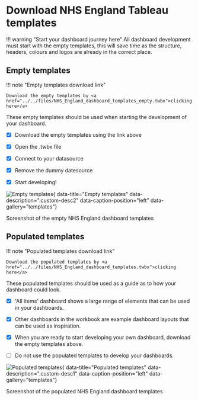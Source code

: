 # Download NHS England Tableau templates

!!! warning "Start your dashboard journey here"
    All dashboard development must start with the empty templates, this will save time as the structure, headers, colours and logos are already in the correct place.

## Empty templates

!!! note "Empty templates download link"

    Download the empty templates by <a href="../../files/NHS_England_dashboard_templates_empty.twbx">clicking here</a>

These empty templates should be used when starting the development of your dashboard. 

- [x]  Download the empty templates using the link above
- [x]  Open the .twbx file
- [x]  Connect to your datasource
- [x]  Remove the dummy datesource 
- [x]  Start developing!


![Empty templates](../../images/Empty_template.png){ data-title="Empty templates" data-description=".custom-desc2" data-caption-position="left" data-gallery="templates"}
<div class="glightbox-desc custom-desc2">
Screenshot of the empty NHS England dashboard templates
</div>






## Populated templates


!!! note "Populated templates download link"

    Download the populated templates by <a href="../../files/NHS_England_dashboard_templates.twbx">clicking here</a>

These populated templates should be used as a guide as to how your dashboard could look. 

- [x]  'All items' dashboard shows a large range of elements that can be used in your dashboards. 
- [x]  Other dashboards in the workbook are example dashboard layouts that can be used as inspiration. 
- [x]  When you are ready to start developing your own dashboard, download the empty templates above. 
- [ ]  Do not use the populated templates to develop your dashboards. 


![Populated templates](../../images/Full_template.png){ data-title="Populated templates" data-description=".custom-desc1" data-caption-position="left" data-gallery="templates"}
<div class="glightbox-desc custom-desc1">
Screenshot of the populated NHS England dashboard templates
</div>













